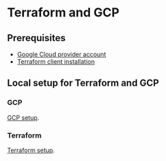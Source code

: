 # Terraform and GCP

## Prerequisites
* [Google Cloud provider account](https://console.cloud.google.com/)
* [Terraform client installation](https://developer.hashicorp.com/terraform/downloads)

## Local setup for Terraform and GCP

### GCP

[GCP setup](https://github.com/sergiogrz/dataeng_dtc/tree/main/week1_basics_n_setup/terraform_gcp/gcp_setup.md).


### Terraform

[Terraform setup](https://github.com/sergiogrz/dataeng_dtc/tree/main/week1_basics_n_setup/terraform_gcp/terraform_setup.md).
